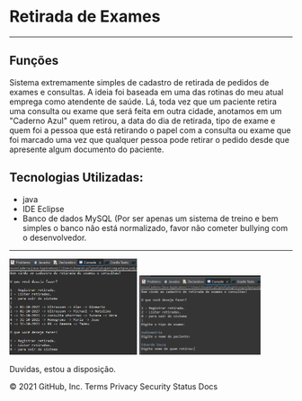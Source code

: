# Retirada de Exames

<hr>

<h2>Funções</h2>

Sistema extremamente simples de cadastro de retirada de pedidos de exames e consultas. A ideia foi baseada em uma das rotinas do meu atual emprega como atendente de saúde.
Lá, toda vez que um paciente retira uma consulta ou exame que será feita em outra cidade, anotamos em um "Caderno Azul" quem retirou, a data do dia de retirada, tipo de exame e quem foi a pessoa que está retirando o papel com a consulta ou exame que foi marcado uma vez que qualquer pessoa pode retirar o pedido desde que apresente algum documento do paciente.

<h2>Tecnologias Utilizadas: </h2>

* java
* IDE Eclipse
* Banco de dados MySQL (Por ser apenas um sistema de treino e bem simples o banco não está normalizado, favor não cometer bullying com o desenvolvedor.


<hr>

<img  src ="https://github.com/Mizitoh/codeimages/blob/master/inicio.png" width = 45%> <img src ="https://github.com/Mizitoh/codeimages/blob/master/cadastrar.png" width = 43% padding = 10>

Duvidas, estou a disposição.

© 2021 GitHub, Inc.
Terms
Privacy
Security
Status
Docs
